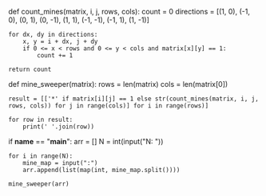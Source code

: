 def count_mines(matrix, i, j, rows, cols):
    count = 0
    directions = [(1, 0), (-1, 0), (0, 1), (0, -1), (1, 1), (-1, -1), (-1, 1), (1, -1)]
   
    for dx, dy in directions:
        x, y = i + dx, j + dy
        if 0 <= x < rows and 0 <= y < cols and matrix[x][y] == 1:
            count += 1
   
    return count

def mine_sweeper(matrix):
    rows = len(matrix)
    cols = len(matrix[0])
   
    result = [['*' if matrix[i][j] == 1 else str(count_mines(matrix, i, j, rows, cols)) for j in range(cols)] for i in range(rows)]
   
    for row in result:
        print(' '.join(row))

if __name__ == "__main__":
    arr = []
    N = int(input("N: "))
   
    for i in range(N):
        mine_map = input(":")
        arr.append(list(map(int, mine_map.split())))
       
    mine_sweeper(arr)
